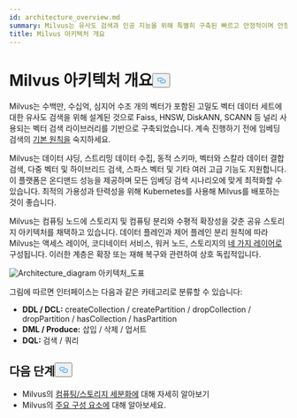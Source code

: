 ```yaml
---
id: architecture_overview.md
summary: Milvus는 유사도 검색과 인공 지능을 위해 특별히 구축된 빠르고 안정적이며 안정적인 벡터 데이터베이스를 제공합니다.
title: Milvus 아키텍처 개요
---
```

<h1 id="Milvus-Architecture-Overview" class="common-anchor-header">Milvus 아키텍처 개요<button data-href="#Milvus-Architecture-Overview" class="anchor-icon" translate="no">
      <svg translate="no"
        aria-hidden="true"
        focusable="false"
        height="20"
        version="1.1"
        viewBox="0 0 16 16"
        width="16"
      >
        <path
          fill="#0092E4"
          fill-rule="evenodd"
          d="M4 9h1v1H4c-1.5 0-3-1.69-3-3.5S2.55 3 4 3h4c1.45 0 3 1.69 3 3.5 0 1.41-.91 2.72-2 3.25V8.59c.58-.45 1-1.27 1-2.09C10 5.22 8.98 4 8 4H4c-.98 0-2 1.22-2 2.5S3 9 4 9zm9-3h-1v1h1c1 0 2 1.22 2 2.5S13.98 12 13 12H9c-.98 0-2-1.22-2-2.5 0-.83.42-1.64 1-2.09V6.25c-1.09.53-2 1.84-2 3.25C6 11.31 7.55 13 9 13h4c1.45 0 3-1.69 3-3.5S14.5 6 13 6z"
        ></path>
      </svg>
    </button></h1><p>Milvus는 수백만, 수십억, 심지어 수조 개의 벡터가 포함된 고밀도 벡터 데이터 세트에 대한 유사도 검색을 위해 설계된 것으로 Faiss, HNSW, DiskANN, SCANN 등 널리 사용되는 벡터 검색 라이브러리를 기반으로 구축되었습니다. 계속 진행하기 전에 임베딩 검색의 <a href="/docs/ko/glossary.md">기본 원칙을</a> 숙지하세요.</p>
<p>Milvus는 데이터 샤딩, 스트리밍 데이터 수집, 동적 스키마, 벡터와 스칼라 데이터 결합 검색, 다중 벡터 및 하이브리드 검색, 스파스 벡터 및 기타 여러 고급 기능도 지원합니다. 이 플랫폼은 온디맨드 성능을 제공하며 모든 임베딩 검색 시나리오에 맞게 최적화할 수 있습니다. 최적의 가용성과 탄력성을 위해 Kubernetes를 사용해 Milvus를 배포하는 것이 좋습니다.</p>
<p>Milvus는 컴퓨팅 노드에 스토리지 및 컴퓨팅 분리와 수평적 확장성을 갖춘 공유 스토리지 아키텍처를 채택하고 있습니다. 데이터 플레인과 제어 플레인 분리 원칙에 따라 Milvus는 액세스 레이어, 코디네이터 서비스, 워커 노드, 스토리지의 <a href="/docs/ko/four_layers.md">네 가지 레이어로</a> 구성됩니다. 이러한 계층은 확장 또는 재해 복구와 관련하여 상호 독립적입니다.</p>
<p>
  
   <span class="img-wrapper"> <img translate="no" src="/docs/v2.4.x/assets/milvus_architecture.png" alt="Architecture_diagram" class="doc-image" id="architecture_diagram" />
   </span> <span class="img-wrapper"> <span>아키텍처_도표</span> </span></p>
<p>그림에 따르면 인터페이스는 다음과 같은 카테고리로 분류할 수 있습니다:</p>
<ul>
<li><strong>DDL / DCL:</strong> createCollection / createPartition / dropCollection / dropPartition / hasCollection / hasPartition</li>
<li><strong>DML / Produce:</strong> 삽입 / 삭제 / 업서트</li>
<li><strong>DQL:</strong> 검색 / 쿼리</li>
</ul>
<h2 id="Whats-next" class="common-anchor-header">다음 단계<button data-href="#Whats-next" class="anchor-icon" translate="no">
      <svg translate="no"
        aria-hidden="true"
        focusable="false"
        height="20"
        version="1.1"
        viewBox="0 0 16 16"
        width="16"
      >
        <path
          fill="#0092E4"
          fill-rule="evenodd"
          d="M4 9h1v1H4c-1.5 0-3-1.69-3-3.5S2.55 3 4 3h4c1.45 0 3 1.69 3 3.5 0 1.41-.91 2.72-2 3.25V8.59c.58-.45 1-1.27 1-2.09C10 5.22 8.98 4 8 4H4c-.98 0-2 1.22-2 2.5S3 9 4 9zm9-3h-1v1h1c1 0 2 1.22 2 2.5S13.98 12 13 12H9c-.98 0-2-1.22-2-2.5 0-.83.42-1.64 1-2.09V6.25c-1.09.53-2 1.84-2 3.25C6 11.31 7.55 13 9 13h4c1.45 0 3-1.69 3-3.5S14.5 6 13 6z"
        ></path>
      </svg>
    </button></h2><ul>
<li>Milvus의 <a href="/docs/ko/four_layers.md">컴퓨팅/스토리지 세분화에</a> 대해 자세히 알아보기</li>
<li>Milvus의 <a href="/docs/ko/main_components.md">주요 구성 요소에</a> 대해 알아보세요.</li>
</ul>

